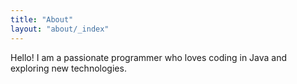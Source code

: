 ```yaml
---
title: "About"
layout: "about/_index"
---
```


Hello! I am a passionate programmer who loves coding in Java and exploring new technologies.